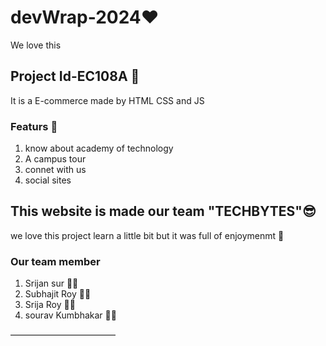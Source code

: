 # devWrap-2024❤️

We love this 

## Project Id-EC108A 🤖

It is a E-commerce made by HTML CSS and JS

### Featurs 🚀

1. know about academy of technology
2. A campus tour
3. connet with us
4. social sites

## This website is made our team "TECHBYTES"😎

we love this project learn a little bit but it was full of enjoymenmt 🎉

### Our team member

1. Srijan sur 🧑‍🦱
2. Subhajit Roy 🧔‍♂️
3. Srija Roy 👩‍🦰
4. sourav Kumbhakar 🧑‍🦱

————————————
